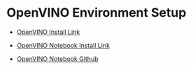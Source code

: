 # OpenVINO Environment Setup

* [OpenVINO Install Link](https://docs.openvino.ai/2023.1/openvino_docs_install_guides_overview.html)

* [OpenVINO Notebook Install Link](https://docs.openvino.ai/2023.1/notebooks_installation.html)

* [OpenVINO Notebook Github](https://github.com/openvinotoolkit/openvino_notebooks)
